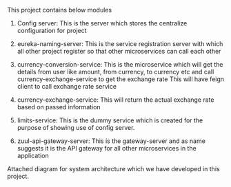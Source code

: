 This project contains below modules

1. 	Config server:
	This is the server which stores the centralize configuration for project
	
2. 	eureka-naming-server:
	This is the service registration server with which all other project register so that other microservices can call each other 

3. 	currency-conversion-service:
	This is the microservice which will get the details from user like amount, from currency, to currency etc and call currency-exchange-service to get the exchange rate
	This will have feign client to call exchange rate service
	
4. 	currency-exchange-service:
	This will return the actual exchange rate based on passed information
	
5. 	limits-service:
	This is the dummy service which is created for the purpose of showing use of config server. 
	
6. 	zuul-api-gateway-server:
	This is the gateway-server and as name suggests it is the API gateway for all other microservices in the application
	

Attached diagram for system architecture which we have developed in this project.

